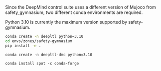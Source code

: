 Since the DeepMind control suite uses a different version of Mujoco from safety_gymnasium, two different conda environments are required.

Python 3.10 is currently the maximum version supported by safety-gymnasium.

```bash
conda create -n deepltl python=3.10
cd envs/zones/safety-gymnasium
pip install -e .
```

`conda create -n deepltl-dmc python=3.10`

`conda install spot -c conda-forge`

